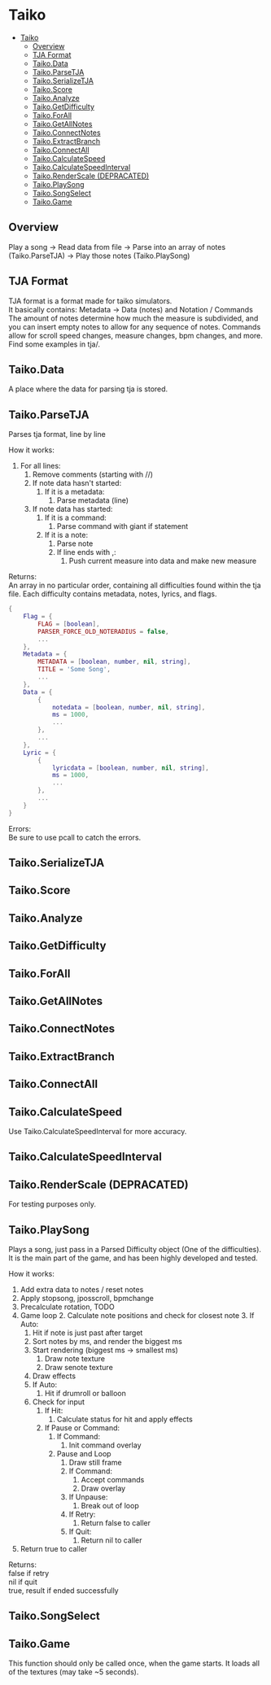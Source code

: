 # Taiko

- [Taiko](#taiko)
  - [Overview](#overview)
  - [TJA Format](#tja-format)
  - [Taiko.Data](#taikodata)
  - [Taiko.ParseTJA](#taikoparsetja)
  - [Taiko.SerializeTJA](#taikoserializetja)
  - [Taiko.Score](#taikoscore)
  - [Taiko.Analyze](#taikoanalyze)
  - [Taiko.GetDifficulty](#taikogetdifficulty)
  - [Taiko.ForAll](#taikoforall)
  - [Taiko.GetAllNotes](#taikogetallnotes)
  - [Taiko.ConnectNotes](#taikoconnectnotes)
  - [Taiko.ExtractBranch](#taikoextractbranch)
  - [Taiko.ConnectAll](#taikoconnectall)
  - [Taiko.CalculateSpeed](#taikocalculatespeed)
  - [Taiko.CalculateSpeedInterval](#taikocalculatespeedinterval)
  - [Taiko.RenderScale (DEPRACATED)](#taikorenderscale-depracated)
  - [Taiko.PlaySong](#taikoplaysong)
  - [Taiko.SongSelect](#taikosongselect)
  - [Taiko.Game](#taikogame)


## Overview

Play a song -> Read data from file -> Parse into an array of notes (Taiko.ParseTJA) -> Play those notes (Taiko.PlaySong)


## TJA Format

TJA format is a format made for taiko simulators.  
It basically contains: Metadata -> Data (notes) and Notation / Commands  
The amount of notes determine how much the measure is subdivided, and you can insert empty notes to allow for any sequence of notes. Commands allow for scroll speed changes, measure changes, bpm changes, and more.  
Find some examples in tja/.


## Taiko.Data

A place where the data for parsing tja is stored.


## Taiko.ParseTJA

Parses tja format, line by line  
  
How it works:  
1. For all lines:
   1. Remove comments (starting with //)
   2. If note data hasn't started:
      1. If it is a metadata:
         1. Parse metadata (line)
   3. If note data has started:
      1. If it is a command:
         1. Parse command with giant if statement
      2. If it is a note:
         1. Parse note
         2. If line ends with ,:
            1. Push current measure into data and make new measure
  
Returns:  
An array in no particular order, containing all difficulties found within the tja file. Each difficulty contains metadata, notes, lyrics, and flags.
  
```lua
{
    Flag = {
        FLAG = [boolean],
        PARSER_FORCE_OLD_NOTERADIUS = false,
        ...
    },
    Metadata = {
        METADATA = [boolean, number, nil, string],
        TITLE = 'Some Song',
        ...
    },
    Data = {
        {
            notedata = [boolean, number, nil, string],
            ms = 1000,
            ...
        },
        ...
    },
    Lyric = {
        {
            lyricdata = [boolean, number, nil, string],
            ms = 1000,
            ...
        },
        ...
    }
}
```


Errors:  
Be sure to use pcall to catch the errors.


## Taiko.SerializeTJA




## Taiko.Score




## Taiko.Analyze




## Taiko.GetDifficulty




## Taiko.ForAll




## Taiko.GetAllNotes




## Taiko.ConnectNotes




## Taiko.ExtractBranch




## Taiko.ConnectAll




## Taiko.CalculateSpeed

Use Taiko.CalculateSpeedInterval for more accuracy.


## Taiko.CalculateSpeedInterval




## Taiko.RenderScale (DEPRACATED)

For testing purposes only.


## Taiko.PlaySong

Plays a song, just pass in a Parsed Difficulty object (One of the difficulties). It is the main part of the game, and has been highly developed and tested.  
  
How it works:

1. Add extra data to notes / reset notes
2. Apply stopsong, jposscroll, bpmchange
3. Precalculate rotation, TODO
1. Game loop
   2. Calculate note positions and check for closest note
   3. If Auto:
      1. Hit if note is just past after target
   4. Sort notes by ms, and render the biggest ms
   5. Start rendering (biggest ms -> smallest ms)
      1. Draw note texture
      2. Draw senote texture
   6. Draw effects
   7. If Auto:
       1. Hit if drumroll or balloon
   8. Check for input
       1. If Hit:
           1. Calculate status for hit and apply effects
       2. If Pause or Command:
           1. If Command:
              1. Init command overlay
           2. Pause and Loop
              1. Draw still frame
              2. If Command:
                 1. Accept commands
                 2. Draw overlay
              3. If Unpause:
                 1. Break out of loop
              4. If Retry:
                 1. Return false to caller
              5. If Quit:
                  1. Return nil to caller
2. Return true to caller
  
Returns:  
false if retry  
nil if quit  
true, result if ended successfully



## Taiko.SongSelect




## Taiko.Game

This function should only be called once, when the game starts. It loads all of the textures (may take ~5 seconds).







